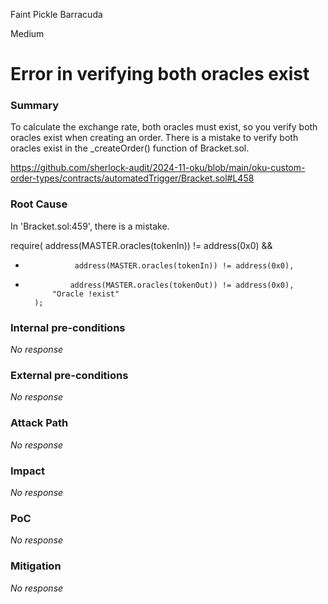 Faint Pickle Barracuda

Medium

# Error in verifying both oracles exist

### Summary

To calculate the exchange rate, both oracles must exist, so you verify both oracles exist when creating an order.
There is a mistake to verify both oracles exist in the _createOrder() function of Bracket.sol.

https://github.com/sherlock-audit/2024-11-oku/blob/main/oku-custom-order-types/contracts/automatedTrigger/Bracket.sol#L458





### Root Cause

In 'Bracket.sol:459', there is a mistake.

require(
            address(MASTER.oracles(tokenIn)) != address(0x0) &&
-                address(MASTER.oracles(tokenIn)) != address(0x0),
+               address(MASTER.oracles(tokenOut)) != address(0x0),
            "Oracle !exist"
        );

### Internal pre-conditions

_No response_

### External pre-conditions

_No response_

### Attack Path

_No response_

### Impact

_No response_

### PoC

_No response_

### Mitigation

_No response_